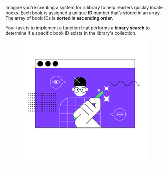 Imagine you're creating a system for a library to help readers quickly locate books.
Each book is assigned a unique **ID** number that’s stored in an array.
The array of book IDs is **sorted in ascending order**.

Your task is to implement a function that performs
a **binary search** to determine if a specific book ID exists in the library's collection.

<p align="center">
    <img src="../../../common/src/main/resources/images/game.png" alt="Game picture" width="400"/>
</p>
